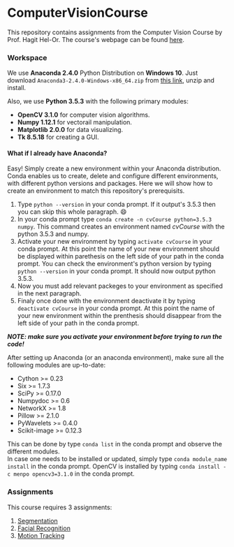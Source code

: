 # ComputerVisionCourse
This repository contains assignments from the Computer Vision Course by Prof. Hagit Hel-Or. 
The course's webpage can be found [here](http://cs.haifa.ac.il/hagit/courses/CV).

### Workspace
We use **Anaconda 2.4.0** Python Distribution on **Windows 10**.
Just download `Anaconda3-2.4.0-Windows-x86_64.zip` from [this link](https://repo.continuum.io/archive/.winzip/ "zipped Windows installers"), unzip and install.

Also, we use **Python 3.5.3** with the following primary modules:
  * **OpenCV 3.1.0** for computer vision algorithms.
  * **Numpy 1.12.1** for vectorail manipulation. 
  * **Matplotlib 2.0.0** for data visualizing.
  * **Tk 8.5.18** for creating a GUI.

#### What if I already have Anaconda?
Easy! Simply create a new environment within your Anaconda distribution.
Conda enables us to create, delete and configure different environments, with different python versions and packages.
Here we will show how to create an environment to match this repository's prerequisits. 
 1. Type `python --version` in your conda prompt. If it output's 3.5.3 then you can skip this whole paragraph. :smile:
 2. In your conda prompt type `conda create -n cvCourse python=3.5.3 numpy`. This command creates an environment named *cvCourse* with the python 3.5.3 and numpy.
 3. Activate your new environment by typing `activate cvCourse` in your conda prompt. At this point the name of your new environment should be displayed within parethesis on the left side of your path in the conda prompt. You can check the environment's python version by typing `python --version` in your conda prompt. It should now output python 3.5.3.
 4. Now you must add relevant packeges to your environment as specified in the next paragraph.
 5. Finaly once done with the environment deactivate it by typing `deactivate cvCourse` in your conda prompt. At this point the name of your new environment within the prenthesis should disappear from the left side of your path in the conda prompt.
 
***NOTE: make sure you activate your environment before trying to run the code!***

After setting up Anaconda (or an anaconda environment), make sure all the following modules are up-to-date:
  * Cython >= 0.23
  * Six >= 1.7.3
  * SciPy >= 0.17.0
  * Numpydoc >= 0.6
  * NetworkX >= 1.8
  * Pillow >= 2.1.0
  * PyWavelets >= 0.4.0
  * Scikit-image >= 0.12.3

This can be done by type `conda list` in the conda prompt and observe the different modules.  
In case one needs to be installed or updated, simply type `conda module_name install` in the conda prompt. 
OpenCV is installed by typing `conda install -c menpo opencv3=3.1.0` in the conda prompt.

### Assignments
This course requires 3 assignments:
  1. [Segmentation](/segmentation/guide.md)
  2. [Facial Recognition](/facialRecognition/guide.md)
  3. [Motion Tracking](/bugTracker/guide.md)
